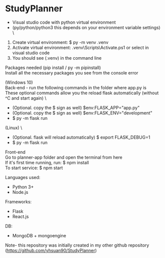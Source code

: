 # StudyPlanner

- Visual studio code with python virtual environment
- (py/python/python3 this depends on your environment variable settings) \
1) Create virtual environment: $ py -m venv .venv 
2) Activate virtual environment: .venv\Scripts\Activate.ps1 or select in visual studio code 
3) You should see (.venv) in the command line 

Packages needed (pip install / py -m pipinstall) \
Install all the necessary packages you see from the console error 

(Windows 10) \
Back-end - run the following commands in the folder where app.py is \
These optional commands allow you the reload flask automatically (without ^C and start again) \ 
- (Optional. copy the $ sign as well) $env:FLASK_APP="app.py"  
- (Optional. copy the $ sign as well) $env:FLASK_ENV="development" 
- $ py -m flask run 

(Linux) \
- (Optional. flask will reload automatically) $ export FLASK_DEBUG=1 
- $ py -m flask run

Front-end \
Go to planner-app folder and open the terminal from here \
If it's first time running, run: $ npm install \
To start service: $ npm start 

Languages used:
- Python 3+
- Node.js

Frameworks:
- Flask
- React.js

DB:
- MongoDB + mongoengine

Note- this repository was initially created in my other github repository (https://github.com/yhsuan90/StudyPlanner)
